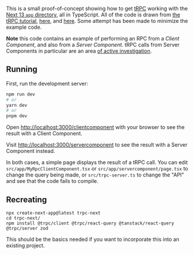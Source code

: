 This is a small proof-of-concept showing how to get [tRPC](https://trpc.io) working with the [Next 13 `app` directory](https://beta.nextjs.org/docs/getting-started), all in TypeScript. All of the code is drawn from [the tRPC tutorial](https://trpc.io/docs/react), [here](https://github.com/trpc/trpc/issues/3297), and [here](https://github.com/trpc/next-13). Some attempt has been made to minimize the example code.

**Note** this code contains an example of performing an RPC from a *Client Component*, and also from a *Server Component*. tRPC calls from Server Components in particular are an area [of active investigation](https://github.com/trpc/trpc/issues/3297).

## Running

First, run the development server:

```bash
npm run dev
# or
yarn dev
# or
pnpm dev
```

Open [http://localhost:3000/clientcomponent](http://localhost:3000/clientcomponent) with your browser to see the result with a Client Component.

Visit [http://localhost:3000/servercomponent](http://localhost:3000/servercomponent) to see the result with a Server Component instead.

In both cases, a simple page displays the result of a tRPC call. You can edit `src/app/MyRpcClientComponent.tsx` or `src/app/servercomponent/page.tsx` to change the query being made, or `src/trpc-server.ts` to change the "API" and see that the code fails to compile.


## Recreating

```
npx create-next-app@latest trpc-next
cd trpc-next/
npm install @trpc/client @trpc/react-query @tanstack/react-query @trpc/server zod
```

This should be the basics needed if you want to incorporate this into an existing project.
